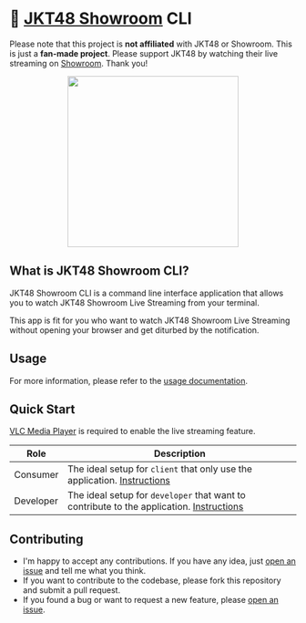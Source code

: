 # 🍿 [JKT48 Showroom](https://www.showroom-live.com/room/search?genre_id=0&keyword=jkt48) CLI

Please note that this project is <b>not affiliated</b> with JKT48 or Showroom. This is just a <b>fan-made project</b>. Please support JKT48 by watching their live streaming on [Showroom](https://www.showroom-live.com/room/search?genre_id=0&keyword=jkt48). Thank you!

<p align='center'>
    <img width='300px' src='./.github/img/ella-jkt48.gif' />
</p>

## What is JKT48 Showroom CLI?

JKT48 Showroom CLI is a command line interface application that allows you to watch JKT48 Showroom Live Streaming from your terminal.

This app is fit for you who want to watch JKT48 Showroom Live Streaming without opening your browser and get diturbed by the notification.

## Usage

For more information, please refer to the [usage documentation](./docs/USAGE.md).

<!-- Displaying GIF that simulate the CLI app -->

## Quick Start

[VLC Media Player](https://www.videolan.org/vlc/index.html) is required to enable the live streaming feature.

| Role      | Description                                                                                                            |
| --------- | ---------------------------------------------------------------------------------------------------------------------- |
| Consumer  | The ideal setup for `client` that only use the application. [Instructions](./docs/CONSUMER_GUIDES.md)                  |
| Developer | The ideal setup for `developer` that want to contribute to the application. [Instructions](./docs/DEVELOPER_GUIDES.md) |

## Contributing

- I'm happy to accept any contributions. If you have any idea, just [open an issue](https://github.com/adrianfinantyo/jkt48-showroom-cli/issues) and tell me what you think.
- If you want to contribute to the codebase, please fork this repository and submit a pull request.
- If you found a bug or want to request a new feature, please [open an issue](https://github.com/adrianfinantyo/jkt48-showroom-cli/issues).
